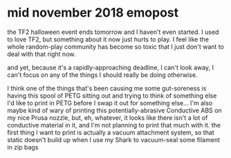 # mid november 2018 emopost

the TF2 halloween event ends tomorrow and I haven't even started. I used to love TF2, but something about it now just hurts to play. I feel like the whole random-play community has become so toxic that I just don't want to deal with that right now.

and yet, because it's a rapidly-approaching deadline, I can't look away, I can't focus on any of the things I should really be doing otherwise.

I think one of the things that's been causing me some gut-soreness is having this spool of PETG sitting out and trying to think of something else I'd like to print in PETG before I swap it out for something else... I'm also maybe kind of wary of printing this potentially-abrasive Conductive ABS on my nice Prusa nozzle, but, eh, whatever, it looks like there isn't a lot of conductive material in it, and I'm not planning to print that much with it. the first thing I want to print is actually a vacuum attachment system, so that static doesn't build up when I use my Shark to vacuum-seal some filament in zip bags
